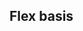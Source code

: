 ## Flex basis


<!-- <values.flexBasis> -->
<!-- </values.flexBasis> -->

<!-- <variants.flexBasis> -->
<!-- </variants.flexBasis> -->

